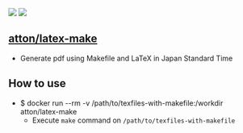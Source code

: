 [![](https://img.shields.io/docker/image-size/atton/latex-make.svg)](https://hub.docker.com/r/atton/latex-make)
[![](https://img.shields.io/docker/pulls/atton/latex-make.svg)](https://hub.docker.com/r/atton/latex-make)

## [atton/latex-make](https://hub.docker.com/r/atton/latex-make)
* Generate pdf using Makefile and LaTeX in Japan Standard Time

## How to use
* $ docker run --rm -v /path/to/texfiles-with-makefile:/workdir atton/latex-make
  * Execute `make` command on `/path/to/texfiles-with-makefile`
